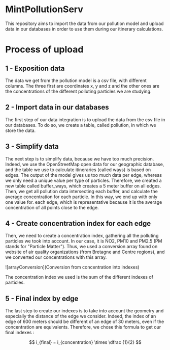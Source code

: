 # MintPollutionServ

This repository aims to import the data from our pollution model and upload data in our databases in order to use them during our itinerary calculations.

# Process of upload

## 1 - Exposition data
The data we get from the pollution model is a csv file, with different columns. The three first are coordinates x, y and z and the other ones are the concentrations of the different polluting particles we are studying.

## 2 - Import data in our databases
The first step of our data integration is to upload the data from the csv file in our databases. To do so, we create a table, called pollution, in which we store the data.

## 3 - Simplify data
The next step is to simplify data, because we have too much precision. Indeed, we use the OpenStreetMap open data for our geographic database, and the table we use to calculate itineraries (called ways) is based on edges. The output of the model gives us too much data per edge, whereas we only need a unique value per type of particles. Therefore, we created a new table called buffer_ways, which creates a 5 meter buffer on all edges. Then, we get all pollution data intersecting each buffer, and calculate the average concentration for each particle. In this way, we end up with only one value for. each edge, which is representative because it is the average concentration of all points close to the edge.

## 4 - Create concentration index for each edge
Then, we need to create a concentration index, gathering all the polluting particles we took into account. In our case, it is NO2, PM10 and PM2.5 (PM stands for "Particle Matter"). Thus, we used a conversion array found on website of air quality organizations (from Bretagne and Centre regions), and we converted our concentrations with this array.

![arrayConversion](Conversion from concentration into indexes)

The concentration index we used is the sum of the different indexes of particles.

## 5 - Final index by edge
The last step to create our indexes is to take into account the geometry and especially the distance of the edge we consider. Indeed, the index of an edge of 600 meters should be different of an edge of 30 meters, even if the concentration are equivalents.
Therefore, we chose this formula to get our final indexes : 

$$ i_{final} = i_{concentration} \times \dfrac {1}{2} $$
